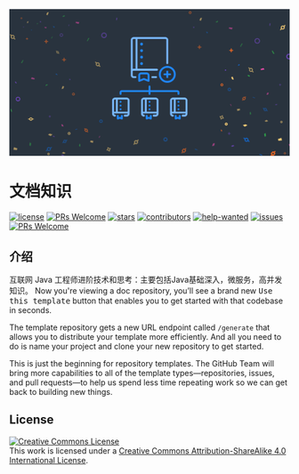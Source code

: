<div align="center"> <img src="./images/repository-template-demo.png"/> </div>

# 文档知识
[![license](https://badgen.net/github/license/doocs/doc-template?color=green)](https://github.com/doocs/doc-template/blob/master/LICENSE)
[![PRs Welcome](https://badgen.net/badge/PRs/welcome/green)](http://makeapullrequest.com)
[![stars](https://badgen.net/github/stars/doocs/doc-template)](https://github.com/doocs/doc-template/stargazers)
[![contributors](https://badgen.net/github/contributors/doocs/doc-template)](https://github.com/doocs/doc-template/graphs/contributors)
[![help-wanted](https://badgen.net/github/label-issues/doocs/doc-template/help%20wanted/open)](https://github.com/doocs/doc-template/labels/help%20wanted)
[![issues](https://badgen.net/github/open-issues/doocs/doc-template)](https://github.com/doocs/doc-template/issues)
[![PRs Welcome](https://badgen.net/badge/PRs/welcome/green)](http://makeapullrequest.com)

## 介绍
互联网 Java 工程师进阶技术和思考：主要包括Java基础深入，微服务，高并发知识。
Now you're viewing a doc repository, you’ll see a brand new <kbd>Use this template</kbd> button that enables you to get started with that codebase in seconds. 

The template repository gets a new URL endpoint called `/generate` that allows you to distribute your template more efficiently. And all you need to do is name your project and clone your new repository to get started.

This is just the beginning for repository templates. The GitHub Team will bring more capabilities to all of the template types—repositories, issues, and pull requests—to help us spend less time repeating work so we can get back to building new things.

## License
<a rel="license" href="http://creativecommons.org/licenses/by-sa/4.0/"><img alt="Creative Commons License" style="border-width:0" src="https://i.creativecommons.org/l/by-sa/4.0/88x31.png" /></a><br />This work is licensed under a <a rel="license" href="http://creativecommons.org/licenses/by-sa/4.0/">Creative Commons Attribution-ShareAlike 4.0 International License</a>.
